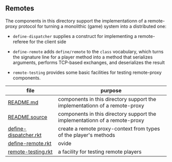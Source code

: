 ## Remotes 

The components in this directory support the implementationn of a remote-proxy
protocol for turning a monolithic (game) system into a distributed one:

- `define-dispatcher` supplies a construct for implementing a remote-referee
  for the client side 

- `define-remote` adds `define/remote` to the `class` vocabulary, which turns
  the signature line for a player method into a method that serializes
  arguments, performs TCP-based exchanges, and deserializes the result 

- `remote-testing` provides some basic facilities for testing remote-proxy
  components. 



| file | purpose |
|--------------------- | ------- |
| [README.md](README.md) |  components in this directory support the implementationn of a remote-proxy | 
| [README.source](README.source) |  components in this directory support the implementationn of a remote-proxy | 
| [define-dispatcher.rkt](define-dispatcher.rkt) | create a remote proxy-context from types of the player's methods | 
| [define-remote.rkt](define-remote.rkt) | ovide | 
| [remote-testing.rkt](remote-testing.rkt) | a facility for testing remote players | 
